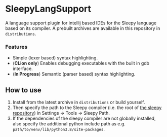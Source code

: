 # SleepyLangSupport

A language support plugin for intellij based IDEs for the Sleepy language based on its compiler. A prebuilt archives are available in this repository in `distributions`.

### Features
* Simple (lexer based) syntax highlighting.
* (__CLion only__) Enables debugging executables with the built in gdb interface.
* (__In Progress__) Semantic (parser based) syntax highlighting.

## How to use
1. Install from the latest archive in `distributions` or build yourself.
2. Then specify the path to the Sleepy compiler (i.e. the root of [the sleepy repository](https://github.com/Zettelkasten/sleepy)) in Settings -> Tools -> Sleepy Path.
3. If the dependencies of the sleepy compiler are not globally installed, also specify the additional python include path as e.g. `path/to/venv/lib/python3.8/site-packages`.
